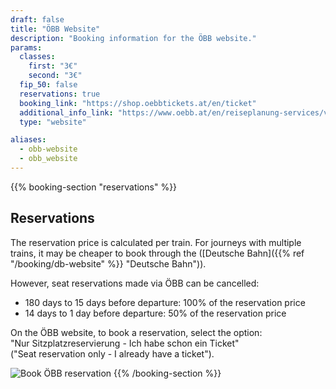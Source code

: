 ```yaml
---
draft: false
title: "ÖBB Website"
description: "Booking information for the ÖBB website."
params:
  classes:
    first: "3€"
    second: "3€"
  fip_50: false
  reservations: true
  booking_link: "https://shop.oebbtickets.at/en/ticket"
  additional_info_link: "https://www.oebb.at/en/reiseplanung-services/vor-ihrer-reise/reservierung-sitzplatz"
  type: "website"

aliases:
  - obb-website
  - obb_website
---
```


{{% booking-section "reservations" %}}

## Reservations

The reservation price is calculated per train. For journeys with multiple trains, it may be cheaper to book through the ([Deutsche Bahn]({{% ref "/booking/db-website" %}} "Deutsche Bahn")).

However, seat reservations made via ÖBB can be cancelled:

- 180 days to 15 days before departure: 100% of the reservation price
- 14 days to 1 day before departure: 50% of the reservation price

On the ÖBB website, to book a reservation, select the option: \
"Nur Sitzplatzreservierung - Ich habe schon ein Ticket" \
("Seat reservation only - I already have a ticket").

![Book ÖBB reservation](oebb_reservation.webp)
{{% /booking-section %}}
